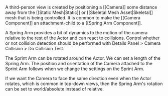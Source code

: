 A third-person view is created by positioning a [[Camera]] some distance away from the [[Static Mesh|Static]] or [[Skeletal Mesh Asset|Skeletal]]  mesh that is being controlled.
It is common to make the [[Camera Component]] an attachment-child to a [[Spring Arm Component]].

A Spring Arm provides a bit of dynamics to the motion of the camera relative to the rest of the Actor and can react to collisions.
Control whether or not collision detection should be performed with Details Panel > Camera Collision > Do Collision Test.

The Sprint Arm can be rotated around the Actor.
We can set a length of the Spring Arm.
The position and orientation of the Camera attached to the Sprint Arm follows when we change the settings on the Sprint Arm.

If we want the Camera to face the same direction even when the Actor rotates, which is common in top-down views, then the Spring Arm's rotation can be set to world/absolute instead of relative.
